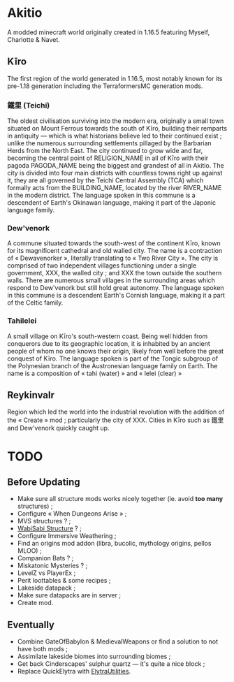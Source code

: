 # Akitio
A modded minecraft world originally created in 1.16.5 featuring Myself, Charlotte & Navet. 

## Kīro
The first region of the world generated in 1.16.5, most notably known for its pre-1.18 generation including the TerraformersMC generation mods.

### 鐵里 (Teichi)
The oldest civilisation surviving into the modern era, originally a small town situated on Mount Ferrous towards the south of Kīro, building their remparts in antiquity — which is what historians believe led to their continued exist ; unlike the numerous surrounding settlements pillaged by the Barbarian Herds from the North East. The city continued to grow wide and far, becoming the central point of RELIGION_NAME in all of Kīro with their pagoda PAGODA_NAME being the biggest and grandest of all in Akitio. The city is divided into four main districts with countless towns right up against it, they are all governed by the Teichi Central Assembly (TCA) which formally acts from the BUILDING_NAME, located by the river RIVER_NAME in the modern district. The language spoken in this commune is a descendent of Earth's Okinawan language, making it part of the Japonic language family.

### Dew'venork
A commune situated towards the south-west of the continent Kīro, known for its magnificent cathedral and old walled city. The name is a contraction of « Dewavenorker », literally translating to « Two River City ». The city is comprised of two independent villages functioning under a single government, XXX, the walled city ; and XXX the town outside the southern walls. There are numerous small villages in the surrounding areas which respond to Dew'venork but still hold great autonomy. The language spoken in this commune is a descendent Earth's Cornish language, making it a part of the Celtic family.

### Tahilelei 
A small village on Kīro's south-western coast. Being well hidden from conquerors due to its geographic location, it is inhabited by an ancient people of whom no one knows their origin, likely from well before the great conquest of Kīro. The language spoken is part of the Tongic subgroup of the Polynesian branch of the Austronesian language family on Earth. The name is a composition of « tahi (water) » and « lelei (clear) »

## Reykinvalr
Region which led the world into the industrial revolution with the addition of the « Create » mod ; particularly the city of XXX. Cities in Kīro such as 鐵里 and Dew'venork quickly caught up.

# TODO

## Before Updating

* Make sure all structure mods works nicely together (ie. avoid **too many** structures) ;
* Configure « When Dungeons Arise » ;
* MVS structures ? ;
* [WabiSabi Structure](https://www.curseforge.com/minecraft/mc-mods/wabi-sabi-structures-fabric/screenshots) ? ;
* Configure Immersive Weathering ;
* Find an origins mod addon (libra, bucolic, mythology origins, pellos MLOO) ;
* Companion Bats ? ;
* Miskatonic Mysteries ? ;
* LevelZ vs PlayerEx ;
* Perit loottables & some recipes ;
* Lakeside datapack ;
* Make sure datapacks are in server ;
* Create mod.


## Eventually

* Combine GateOfBabylon & MedievalWeapons or find a solution to not have both mods ;
* Assimilate lakeside biomes into surrounding biomes ;
* Get back Cinderscapes' sulphur quartz — it's quite a nice block ;
* Replace QuickElytra with [ElytraUtilities](https://www.curseforge.com/minecraft/mc-mods/elytra-utilities-fabric).